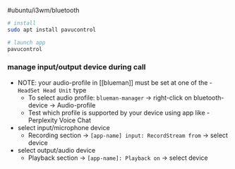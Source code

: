 #ubuntu/i3wm/bluetooth 

```bash
# install
sudo apt install pavucontrol

# launch app
pavucontrol
```

### manage input/output device during call
- NOTE: your audio-profile in [[blueman]] must be set at one of the - `HeadSet Head Unit` type
	- To select audio profile: `blueman-manager` -> right-click on bluetooth-device -> Audio-profile
	- Test which profile is supported by your device using app like - Perplexity Voice Chat	
- select input/microphone device
	- Recording section -> `[app-name] input: RecordStream from` -> select device
- select output/audio device
	- Playback section -> `[app-name]: Playback on` -> select device
	
